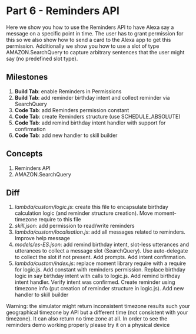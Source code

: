 # Part 6 - Reminders API

Here we show you how to use the Reminders API to have Alexa say a message on a specific point in time. The user has to grant permission for this so we also show how to send a card to the Alexa app to get this permission.
Additionally we show you how to use a slot of type AMAZON.SearchQuery to capture arbitrary sentences that the user might say (no predefined slot type).

## Milestones

1. **Build Tab**: enable Reminders in Permissions
2. **Build Tab**: add reminder birthday intent and collect reminder via SearchQuery
3. **Code Tab**: add Reminders permission constant
4. **Code Tab**: create Reminders structure (use SCHEDULE_ABSOLUTE)
5. **Code Tab**: add remind birthday intent handler with support for confirmation
6. **Code Tab**: add new handler to skill builder

## Concepts

1. Reminders API
2. AMAZON.SearchQuery

## Diff

1. *lambda/custom/logic.js*: create this file to encapsulate birthday calculation logic (and reminder structure creation). Move moment-timezone require to this file
2. *skill.json*: add permission to read/write reminders
3. *lambda/custom/localisation.js*: add all messages related to reminders. Improve help message
4. *models/es-ES.json*: add remind birthday intent, slot-less utterances and utterances to collect a message slot (SearchQuery). Use auto-delegate to collect the slot if not present. Add prompts. Add intent confirmation.
5. *lambda/custom/index.js*: replace moment library require with a require for logic.js. Add constant with reminders permission. Replace birthday logic in say birthday intent with calls to logic.js. Add remind birthday intent handler. Verify intent was confirmed. Create reminder using timezone info (put creation of reminder structure in logic.js). Add new handler to skill builder

Warning: the simulator might return inconsistent timezone results such your geographical timezone by API but a different time (not consistent with your timezone). It can also return no time zone at all. In order to see the reminders demo working properly please try it on a physical device